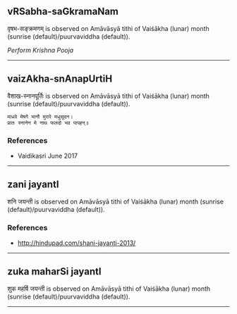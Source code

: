 ## vRSabha-saGkramaNam
वृषभ-सङ्क्रमणम् is observed on Amāvāsyā tithi of Vaiśākha (lunar) month (sunrise (default)/puurvaviddha (default)).

_Perform Krishna Pooja_

---
## vaizAkha-snAnapUrtiH
वैशाख-स्नानपूर्तिः is observed on Amāvāsyā tithi of Vaiśākha (lunar) month (sunrise (default)/puurvaviddha (default)).



```
माधवे मेषगे भानौ मुरारे मधुसूदन।
प्रातः स्नानेन मे नाथ फलदो भव पापहन्॥
```
### References
* Vaidikasri June 2017


---
## zani jayantI
शनि जयन्ती is observed on Amāvāsyā tithi of Vaiśākha (lunar) month (sunrise (default)/puurvaviddha (default)).


### References
* http://hindupad.com/shani-jayanti-2013/


---
## zuka maharSi jayantI
शुक महर्षि जयन्ती is observed on Amāvāsyā tithi of Vaiśākha (lunar) month (sunrise (default)/puurvaviddha (default)).



---
